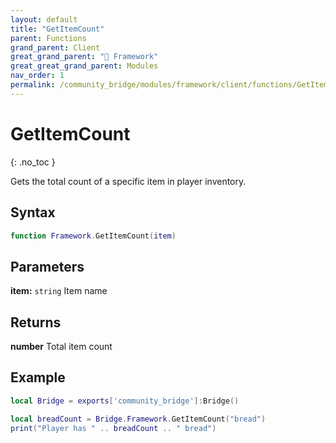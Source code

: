 ```yaml
---
layout: default
title: "GetItemCount"
parent: Functions
grand_parent: Client
great_grand_parent: "🧩 Framework"
great_great_grand_parent: Modules
nav_order: 1
permalink: /community_bridge/modules/framework/client/functions/GetItemCount/
---
```


# GetItemCount
{: .no_toc }

Gets the total count of a specific item in player inventory.

## Syntax

```lua
function Framework.GetItemCount(item)
```

## Parameters

**item:** `string`
Item name

## Returns

**number**
Total item count

## Example

```lua
local Bridge = exports['community_bridge']:Bridge()

local breadCount = Bridge.Framework.GetItemCount("bread")
print("Player has " .. breadCount .. " bread")
```
